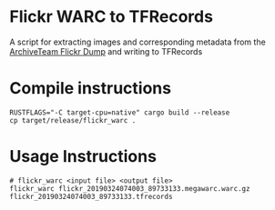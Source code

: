 # Flickr WARC to TFRecords

A script for extracting images and corresponding metadata from the [ArchiveTeam Flickr Dump](https://archive.org/details/archiveteam_flickr) and writing to TFRecords

# Compile instructions

```shell
RUSTFLAGS="-C target-cpu=native" cargo build --release
cp target/release/flickr_warc .
```

# Usage Instructions

```shell
# flickr_warc <input file> <output file>
flickr_warc flickr_20190324074003_89733133.megawarc.warc.gz flickr_20190324074003_89733133.tfrecords
```
